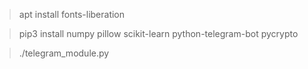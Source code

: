 > apt install fonts-liberation

> pip3 install numpy pillow scikit-learn python-telegram-bot pycrypto 

> ./telegram_module.py
